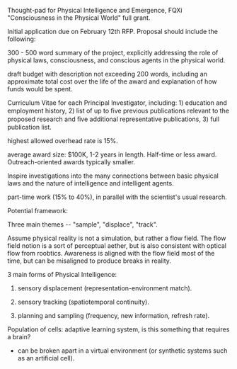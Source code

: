 Thought-pad for Physical Intelligence and Emergence, FQXi "Consciousness in the Physical World" full grant.

Initial application due on February 12th RFP. Proposal should include the following:

300 - 500 word summary of the project, explicitly addressing the role of physical laws, consciousness, and conscious agents in the physical world.

draft budget with description not exceeding 200 words, including an approximate total cost over the life of the award and explanation of how funds would be spent.  

Curriculum Vitae for each Principal Investigator, including: 1) education and employment history, 2) list of up to ﬁve previous publications relevant to the proposed research and ﬁve additional representative publications, 3) full publication list.

highest allowed overhead rate is 15%.

average award size: $100K, 1-2 years in length. Half-time or less award. Outreach-oriented awards typically smaller.

Inspire investigations into the many connections between basic physical laws and the nature of intelligence and intelligent agents.

part-time work (15% to 40%), in parallel with the scientist's usual research.  

Potential framework:  

Three main themes -- "sample", "displace", "track".  

Assume physical reality is not a simulation, but rather a flow field. The flow field notion is a sort of perceptual aether, but is also consistent with optical flow from roobtics. Awareness is aligned with the flow field most of the time, but can be misaligned to produce breaks in reality.  

3 main forms of Physical Intelligence:  

1) sensory displacement (representation-environment match).  

2) sensory tracking (spatiotemporal continuity).  

3) planning and sampling (frequency, new information, refresh rate).  

Population of cells: adaptive learning system, is this something that requires a brain?  

* can be broken apart in a virtual environment (or synthetic systems such as an artificial cell).  

